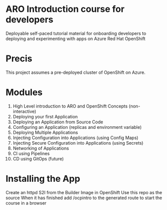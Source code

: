 # ARO Introduction course for developers

Deployable self-paced tutorial material for onboarding developers to deploying and experimenting with apps on Azure Red Hat OpenShift 

# Precis
This project assumes a pre-deployed cluster of OpenShift on Azure. 

# Modules
1. High Level introduction to ARO and OpenShift Concepts (non-interactive)
2. Deploying your first Application
3. Deploying an Application from Source Code
4. Configuring an Application (replicas and environment variable)
5. Deploying Multiple Applications
6. Injecting Configuration into Applications (using Config Maps)
7. Injecting Secure Configuration into Applications (using Secrets)
8. Networking of Applications
9. CI using Pipelines
10. CD using GitOps (future)

# Installing the App
Create an httpd S2I from the Builder Image in OpenShift
Use this repo as the source 
When it has finished add /ocpintro to the generated route to start the course in a browser
